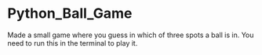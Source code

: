 # Python_Ball_Game
Made a small game where you guess in which of three spots a ball is in. You need to run this in the terminal to play it.
